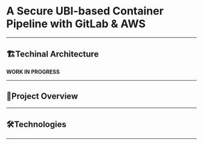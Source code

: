 # A Secure UBI-based Container Pipeline with GitLab & AWS
---

## 🏗️**Techinal Architecture**

**WORK IN PROGRESS**

---

## 📜**Project Overview**

---

## 🛠️**Technologies**

---